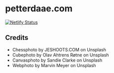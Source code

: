 # petterdaae.com
[![Netlify Status](https://api.netlify.com/api/v1/badges/15596351-77b5-4b79-9ca4-63982032d51e/deploy-status)](https://app.netlify.com/sites/frosty-bose-04348b/deploys)

## Credits
* Chessphoto by JESHOOTS.COM on Unsplash
* Cubephoto by Olav Ahtrens Røtne on Unsplash
* Canvasphoto by Sandie Clarke on Unsplash
* Webphoto by Marvin Meyer on Unsplash
